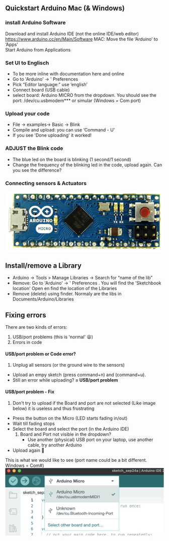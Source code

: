 ## Quickstart Arduino Mac (& Windows)  
### install Arduino Software 
Download and install Arduino IDE (not the online IDE/web editor) https://www.arduino.cc/en/Main/Software 
MAC: Move the file  ‘Arduino’ to ‘Apps’  
Start Arduino from Applications  

### Set UI to Englisch 
* To be more inline with documentation here and online 
* Go to 'Arduino' → ' Preferences  
* Pick “Editor language:” use ‘english’ 
* Connect board (USB cable)
* select board: Arduino MICRO from the dropdown. You should see the port: /dev/cu.usbmodem*** or simular (Windows = Com port) 

### Upload your code
* File → examples→ Basic → Blink 
* Compile and upload: you can use  ‘Command - U'  
* If you see 'Done uploading' it worked!  

### ADJUST the Blink code 
* The blue led on the board is blinking (1 second/1 second) 
* Change the frequency of the blinking led in the code, upload again. Can you see the difference?  

### Connecting sensors & Actuators
![](images/proMicro.jpg)


## Install/remove a Library  
* Arduino → Tools > Manage Libraries -> Search for “name of the lib” 
* Remove: Go to 'Arduino' → ' Preferences . You will find the 'Sketchbook location' Open en find the location of the Libraries
* Remove (delete) using finder. Normaly are the libs in Documents/Arduino/Libraries

## Fixing errors
There are two kinds of errors:

1. USB/port problems (this is 'normal' 😫)
2. Errors in code

#### USB/port problem or Code error?

1. Unplug all sensors (or the ground wire to the sensors)
- Upload an empy sketch (press command+n) and (command+u). 
- Still an error while uploading? **= USB/port problem**

#### USB/port problem - Fix
1. Don't try to upload if the Board and port are not selected (Like image below) it is useless and thus frustrating
- Press the button on the Micro (LED starts fading in/out)
- Wait till fading stops
- Select the board and select the port (in the Arduino IDE)
	1. Board and Port not visible in the dropdown? 
		- Use another (physical) USB port on your laptop, use another cable, try another Arduino
- Upload again 🤞

This is what we would like to see (port name could be a bit different. Windows = Com#)
![](images/boardPortSelected.png)

    

    